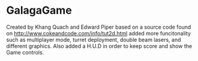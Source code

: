 # GalagaGame
Created by Khang Quach and Edward Piper based on a source code found on http://www.cokeandcode.com/info/tut2d.html added more funcitonality such as multiplayer mode, turret deployment, double beam lasers, and different graphics. Also added a H.U.D in order to keep score and show the Game controls.
